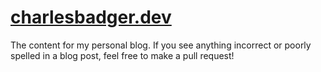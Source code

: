 # [charlesbadger.dev](charlesbadger.dev)

The content for my personal blog. If you see anything incorrect or poorly spelled in a blog post, feel free to make a pull request!
